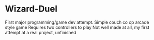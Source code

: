 # Wizard-Duel
First major programming/game dev attempt.  Simple couch co op arcade style game
Requires two controllers to play
Not well made at all, my first attempt at a real project, unfinished
